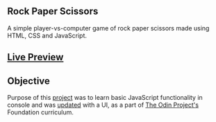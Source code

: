 ## Rock Paper Scissors
A simple player-vs-computer game of rock paper scissors made using HTML, CSS and JavaScript.

## [Live Preview](https://jndhruv.github.io/odin-rock-paper-scissors)

## Objective
Purpose of this [project](https://www.theodinproject.com/lessons/foundations-rock-paper-scissors) was to learn basic JavaScript functionality in console and was [updated](https://www.theodinproject.com/lessons/foundations-revisiting-rock-paper-scissors) with a UI, as a part of [The Odin Project's](https://theodinproject.com) Foundation curriculum.
